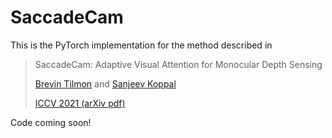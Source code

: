 # SaccadeCam

This is the PyTorch implementation for the method described in

> SaccadeCam: Adaptive Visual Attention for Monocular Depth Sensing
>
> [Brevin Tilmon](https://btilmon.github.io/) and [Sanjeev Koppal](http://focus.ece.ufl.edu/people/)
>
> [ICCV 2021 (arXiv pdf)](https://btilmon.github.io/pubs/03560.pdf)


Code coming soon!


